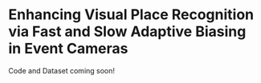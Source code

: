 # Enhancing Visual Place Recognition via Fast and Slow Adaptive Biasing in Event Cameras

Code and Dataset coming soon!

